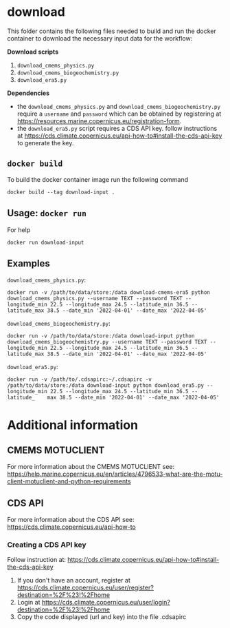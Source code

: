 # download
This folder contains the following files needed to build and run the docker container to download the necessary input data for the workflow:

**Download scripts**
1. `download_cmems_physics.py`
2. `download_cmems_biogeochemistry.py`
3. `download_era5.py`

**Dependencies**
* the `download_cmems_physics.py` and `download_cmems_biogeochemistry.py` require a `username` and `password` which can be obtained by registering at https://resources.marine.copernicus.eu/registration-form.
* the `download_era5.py` script requires a CDS API key. follow instructions at https://cds.climate.copernicus.eu/api-how-to#install-the-cds-api-key to generate the key. 


## `docker build`
To build the docker container image run the following command
  
    docker build --tag download-input .

## Usage: `docker run`

For help

    docker run download-input 

## Examples

`download_cmems_physics.py`:

    docker run -v /path/to/data/store:/data download-cmems-era5 python download_cmems_physics.py --username TEXT --password TEXT --longitude_min 22.5 --longitude_max 24.5 --latitude_min 36.5 --latitude_max 38.5 --date_min '2022-04-01' --date_max '2022-04-05'

`download_cmems_biogeochemistry.py`:

    docker run -v /path/to/data/store:/data download-input python download_cmems_biogeochemistry.py --username TEXT --password TEXT --longitude_min 22.5 --longitude_max 24.5 --latitude_min 36.5 --latitude_max 38.5 --date_min '2022-04-01' --date_max '2022-04-05'

`download_era5.py`:

    docker run -v /path/to/.cdsapirc:~/.cdsapirc -v /path/to/data/store:/data download-input python download_era5.py --longitude_min 22.5 --longitude_max 24.5 --latitude_min 36.5 --latitude_    max 38.5 --date_min '2022-04-01' --date_max '2022-04-05'

# Additional information

## CMEMS MOTUCLIENT
For more information about the CMEMS MOTUCLIENT see: https://help.marine.copernicus.eu/en/articles/4796533-what-are-the-motu-client-motuclient-and-python-requirements

## CDS API
For more information about the CDS API see: https://cds.climate.copernicus.eu/api-how-to

### Creating a CDS API key
Follow instruction at: https://cds.climate.copernicus.eu/api-how-to#install-the-cds-api-key
1. If you don't have an account, register at https://cds.climate.copernicus.eu/user/register?destination=%2F%23!%2Fhome
2. Login at https://cds.climate.copernicus.eu/user/login?destination=%2F%23!%2Fhome
3. Copy the code displayed (url and key) into the file .cdsapirc

